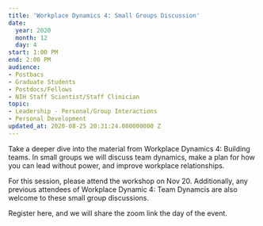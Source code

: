 ```yaml
---
title: 'Workplace Dynamics 4: Small Groups Discussion'
date:
  year: 2020
  month: 12
  day: 4
start: 1:00 PM
end: 2:00 PM
audience:
- Postbacs
- Graduate Students
- Postdocs/Fellows
- NIH Staff Scientist/Staff Clinician
topic:
- Leadership - Personal/Group Interactions
- Personal Development
updated_at: 2020-08-25 20:31:24.000000000 Z
---
```

Take a deeper dive into the material from Workplace Dynamics 4: Building
teams. In small groups we will discuss team dynamics, make a plan for
how you can lead without power, and improve workplace relationships.

For this session, please attend the workshop on Nov 20. Additionally,
any previous attendees of Workplace Dynamic 4: Team Dynamcis are also
welcome to these small group discussions.

Register here, and we will share the zoom link the day of the event.

 
